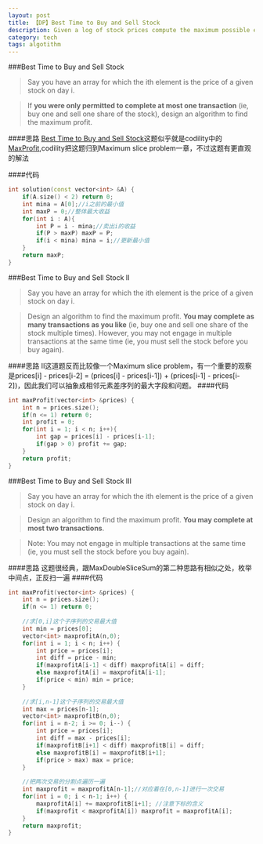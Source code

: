 ```yaml
---
layout: post
title: 【DP】Best Time to Buy and Sell Stock 
description: Given a log of stock prices compute the maximum possible earning.
category: tech
tags: algotithm
---
```

###Best Time to Buy and Sell Stock
>Say you have an array for which the ith element is the price of a given stock on day i.

>If **you were only permitted to complete at most one transaction** (ie, buy one and sell one share of the stock), design an algorithm to find the maximum profit.

####思路
[Best Time to Buy and Sell Stock](https://oj.leetcode.com/problems/best-time-to-buy-and-sell-stock/)这题似乎就是codility中的[MaxProfit](https://codility.com/programmers/lessons/7),codility把这题归到Maximum slice problem一章，不过这题有更直观的解法

####代码

```cpp
int solution(const vector<int> &A) {
    if(A.size() < 2) return 0;
    int mina = A[0];//i之前的最小值
    int maxP = 0;//整体最大收益
    for(int i : A){
        int P = i - mina;//卖出i的收益
        if(P > maxP) maxP = P;
        if(i < mina) mina = i;//更新最小值
    }
    return maxP;
}
```
###Best Time to Buy and Sell Stock II 
>Say you have an array for which the ith element is the price of a given stock on day i.

>Design an algorithm to find the maximum profit. **You may complete as many transactions as you like** (ie, buy one and sell one share of the stock multiple times). However, you may not engage in multiple transactions at the same time (ie, you must sell the stock before you buy again).

####思路
II这道题反而比较像一个Maximum slice problem，有一个重要的观察是prices[i] - prices[i-2] = (prices[i] - prices[i-1]) + (prices[i-1] - prices[i-2])，因此我们可以抽象成相邻元素差序列的最大字段和问题。
####代码

```cpp
int maxProfit(vector<int> &prices) {
    int n = prices.size();
    if(n <= 1) return 0;    
    int profit = 0;
    for(int i = 1; i < n; i++){
        int gap = prices[i] - prices[i-1];
        if(gap > 0) profit += gap;
    }
    return profit;
}
```

###Best Time to Buy and Sell Stock III 
>Say you have an array for which the ith element is the price of a given stock on day i.

>Design an algorithm to find the maximum profit. **You may complete at most two transactions**.

>Note:
>You may not engage in multiple transactions at the same time (ie, you must sell the stock before you buy again).

####思路
这题很经典，跟MaxDoubleSliceSum的第二种思路有相似之处，枚举中间点，正反扫一遍
####代码
```cpp
int maxProfit(vector<int> &prices) {
    int n = prices.size();
    if(n <= 1) return 0;
        
    //求[0,i]这个子序列的交易最大值
    int min = prices[0];
    vector<int> maxprofitA(n,0);
    for(int i = 1; i < n; i++) {
        int price = prices[i];
        int diff = price - min;
        if(maxprofitA[i-1] < diff) maxprofitA[i] = diff;
        else maxprofitA[i] = maxprofitA[i-1];
        if(price < min) min = price;
    }
    
    //求[i,n-1]这个子序列的交易最大值
    int max = prices[n-1];
    vector<int> maxprofitB(n,0);
    for(int i = n-2; i >= 0; i--) {
        int price = prices[i];
        int diff = max - prices[i];
        if(maxprofitB[i+1] < diff) maxprofitB[i] = diff;
        else maxprofitB[i] = maxprofitB[i+1];
        if(price > max) max = price;
    }
    
    //把两次交易的分割点遍历一遍
    int maxprofit = maxprofitA[n-1];//对应着在[0,n-1]进行一次交易
    for(int i = 0; i < n-1; i++) {
        maxprofitA[i] += maxprofitB[i+1]; //注意下标的含义
        if(maxprofit < maxprofitA[i]) maxprofit = maxprofitA[i];
    }
    return maxprofit;
}
```
